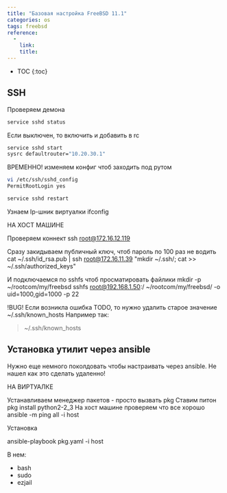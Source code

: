 ```yaml
---
title: "Базовая настройка FreeBSD 11.1"
categories: os
tags: freebsd
reference:
  -
    link: 
    title: 
---
```


* TOC 
{:toc}

## SSH

Проверяем демона
```bash
service sshd status
```

Если выключен, то включить и добавить в rc
```bash
service sshd start
sysrc defaultrouter="10.20.30.1"
```

ВРЕМЕННО! изменяем конфиг чтоб заходить под рутом
```bash
vi /etc/ssh/sshd_config
PermitRootLogin yes

service sshd restart
```

Узнаем Ip-шник виртуалки
ifconfig

НА ХОСТ МАШИНЕ

Проверяем коннект
ssh root@172.16.12.119

Сразу закидываем публичный ключ, чтоб пароль по 100 раз не водить
cat ~/.ssh/id_rsa.pub | ssh root@172.16.11.39 "mkdir ~/.ssh/; cat >> ~/.ssh/authorized_keys"

И подключаемся по sshfs чтоб просматировать файлики
mkdir -p ~/rootcom/my/freebsd
sshfs root@192.168.1.50:/ ~/rootcom/my/freebsd/ -o uid=1000,gid=1000 -p 22

!BUG!
Если возникла ошибка TODO, то нужно удалить старое значение ~/.ssh/known_hosts
Например так:
> ~/.ssh/known_hosts

Установка утилит через ansible
------------------------------------------------------------------

Нужно еще немного поколдовать чтобы настраивать через ansible. Не нашел как это сделать удаленно!

НА ВИРТУАЛКЕ

Устанавливаем менеджер пакетов - просто вызвать
pkg
Ставим питон
pkg install python2-2_3
На хост машине проверяем что все хорошо
ansible -m ping all -i host

Установка

ansible-playbook pkg.yaml -i host

В нем:  
- bash
- sudo
- ezjail
